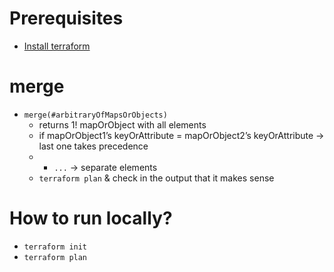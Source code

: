 # Prerequisites
* [Install terraform](https://developer.hashicorp.com/terraform/install)

# merge
* `merge(#arbitraryOfMapsOrObjects)`
  * returns 1! mapOrObject with all elements
  * if mapOrObject1’s keyOrAttribute = mapOrObject2’s keyOrAttribute → last one takes precedence
  * + `...` -> separate elements
  * `terraform plan` & check in the output that it makes sense

# How to run locally?
* `terraform init`
* `terraform plan`
